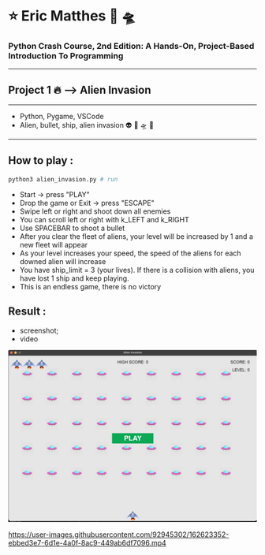 # :star: Eric Matthes :rocket: 🛸

### Python Crash Course,  2nd Edition: A Hands-On, Project-Based Introduction To Programming 
--------
## Project 1  :fire: --> Alien Invasion 
-------
 - Python, Pygame, VSCode
 - Alien, bullet, ship, alien invasion :alien: :rocket: 🛸 👾
-------

## How to play :
```bash
python3 alien_invasion.py # run
```
 - Start -> press "PLAY"
 - Drop the game or Exit -> press "ESCAPE"
 - Swipe left or right and shoot down all enemies
 - You can scroll left or right with k_LEFT and k_RIGHT
 - Use SPACEBAR to shoot a bullet
 - After you clear the fleet of aliens, your level will be increased by 1 and a new fleet will appear
 - As your level increases your speed, the speed of the aliens for each downed alien will increase
 - You have ship_limit = 3 (your lives). If there is a collision with aliens, you have lost 1 ship and keep playing.
- This is an endless game, there is no victory

## Result : 

- screenshot; 
- video 

![Screenshot](images/screenshot.png) 

 https://user-images.githubusercontent.com/92945302/162623352-ebbed3e7-6d1e-4a0f-8ac9-449ab6df7096.mp4

